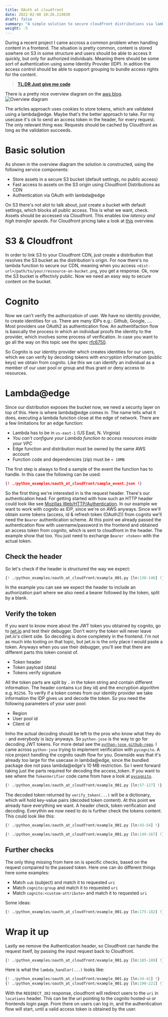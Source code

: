 ```yaml
---
title: OAuth at cloudfront
date: 2022-02-08 10:26.214030
draft: false
summary: "A simple solution to secure cloudfront distributions via lambda@edge"
weight: -5
---
```


During a recent project I came accross a common problem when handling content in a frontend. 
The situation is pretty common, content is stored sowhere on S3 in some structure and users
should be able to access it quickly, but only for authorized individuals. 
Meaning there should be some sort of authentication using some Identity Provider (IDP).
In adition the access control should be able to support grouping to bundle access rights 
for the content. 


> [**TL;DR Just give me code**](https://github.com/arrrrrmin/cloudfront-cognito-auth)

There is a pretty nice overview diagram on the 
[aws blog](https://aws.amazon.com/blogs/networking-and-content-delivery/authorizationedge-using-cookies-protect-your-amazon-cloudfront-content-from-being-downloaded-by-unauthenticated-users/).
![Overview diagram](https://d2908q01vomqb2.cloudfront.net/5b384ce32d8cdef02bc3a139d4cac0a22bb029e8/2019/08/14/OAUTH-DIAGRAM3-1024x688.png)

The articles approach uses cookies to store tokens, which are validated using a lambda@edge. 
Maybe that's the better approach to take. For my usecase it's ok to send an access token in 
the header, for every request. The only relevant thing was: Requests should be cached by 
Cloudfront as long as the validation succeeds.

# Basic solution

As shown in the overview diagram the solution is constructed, using the following service 
components:
* Store assets in a secure S3 bucket (default settings, no public access)
* Fast access to assets on the S3 origin using Cloudfront Distributions as CDN
* Authentication via OAuth with lambda@edge

On S3 there's not alot to talk about, just create a bucket with default settings, which
blocks all public access. This is what we want, check. Assets should be accessed via 
Cloudfront. This enables *low latency and high transfer speeds*. For Cloudfront pricing
take a look at [this](https://aws.amazon.com/cloudfront/pricing/) overview.

# S3 & Cloudfront

In order to link S3 to your Cloudfront CDN, just create a distribution that resolves the
S3 bucket as the distribution's origin. For now there's no lambda function to secure our
CDN, meaning when you access `<dist-url>/path/to/your/ressource-on-bucket.png`, you get a 
response. Ok, now the S3 bucket is effectivly public. Now we need an easy way to secure
content on the bucket.

# Cognito

Now we can't verify the authorization of user. We have no identity provider, to create
identities for us. There are many IDPs e.g.: Github, Google, .... Most providers use
OAuth2 as authentication flow. An authentifaction flow is basically the process in which 
an individual proofs the identity to the provider, which involves some process of
verification. In case you want to go all the way on this topic see the spec 
[rfc6750](https://datatracker.ietf.org/doc/html/rfc6750).

So Cognito is our identity provider which creates identities for our users, which we can 
verify by decoding tokens with encryption information (public keys) we obtain from cognito.
Like this we can identify an individual as a member of our user pool or group and thus
grant or deny access to resources.

# Lambda@edge

Since our distribution exposes the bucket now, we need a security layer on top of this.
Here is where lambda@edge comes in. The name tells what it does, executing a lambda 
function close at the edge of network. There are a few limitations for an edge function:
* Lambda has to be in `us-east-1` (US East, N. Virginia)
* *You can’t configure your Lambda function to access resources inside your VPC*
* Edge function and distribution must be owned by the same AWS account
* Function code and dependencies (zip) must be `< 10MB`

The first step is always to find a sample of the event the function has to handle. In 
this case the following can be used:
````json
{! ./python_examples/oauth_at_cloudfront/sample_event.json !}
````
So the first thing we're interested in is the request header. There's our authentication 
head. For getting started with how such an HTTP header could look like see
[Mozillas Web/HTTP/Authentication](https://developer.mozilla.org/en-US/docs/Web/HTTP/Authentication).
In our example we want to work with cognito as IDP, since we're on AWS anyways. Since
we'll obtain some tokens (access, id & refresh token (OAuth2)) from cognito we'll need the 
`Bearer` authentication scheme. At this point we already passed the authentication flow with 
username/password in the frontend and obtained an access token from cognito, which is sent to
cloudfront in the header. The example show that too. You just need to exchange `Bearer <token>`
with the actual token.

## Check the header

So let's check if the header is structured the way we expect:

````Python
{! ./python_examples/oauth_at_cloudfront/example_001.py [ln:130-146] !}
````
In the example you can see we expect the header to include an authorization part where we 
also need a bearer followed by the token, split by a blank.

## Verify the token

If you want to know more about the JWT token you obtained by cognito, go to 
[jwt.io](https://jwt.io/) and test their debugger. Don't worry the token will never leave
jwt.io's client side. So decoding is done completely in the frontend. I'm not as much into
tooling on that topic, but jwt.io is the only place I would paste a token.
Anyways when you use their debugger, you'll see that there are different parts this token 
consist of.
* Token header
* Token payload (data)
* Tokens verify signature

All the token parts are split by `.` in the token string and contain different information.
The header contains `kid` (key id) and the encryption algorithm e.g. `RS256`.
To verify if a token comes from our identity provider we take information the IDP gives us 
and decode the token. So you need the following parameters of your user pool:
* Region
* User pool id
* Client id

Imho the actual decoding should be left to the pros who know what they do - and everybody
is lazy anyways. So `python-jose` is the way to go for decoding JWT tokens. For more detail
see the [`python-jose github-repo`](https://github.com/mpdavis/python-jose).
I came across `python-jose` trying to implement verification with `pycognito`. A nice 
project handling the cognito oauth flow for you. Downside was that it's already too large 
for the usecase in lambda@edge, since the bundled package doe not pass lambda@edge's 10 MB 
restriction. So I went forward taking just the parts required for decoding the access_token.
If you want to see where the `TokenVerifier` code came from have a look at
[`pycognito`](https://github.com/pvizeli/pycognito).

````Python
{! ./python_examples/oauth_at_cloudfront/example_001.py [ln:57-127] !}
````

The decoded token returned by `verify_token(...)` will be a dictionary, which will hold
key-value pairs (decoded token content). At this point we already have everything we want.
A header check, token verification and decoding. Everythin we now need to do is further check
the tokens content. This could look like this:

````Python
{! ./python_examples/oauth_at_cloudfront/example_001.py [ln:43-54] !}

{! ./python_examples/oauth_at_cloudfront/example_001.py [ln:149-167] !}
````

## Further checks

The only thing missing from here on is specific checks, based on the request compaired to the
passed token. Here one can do different things here some examples:
* Match `sub` (subject) and match it to requested `uri`
* Match `cognito:group` and match it to requested `uri`
* Match `cognito:<custom-attribute>` and match it to requested `uri` 

Some ideas:

````Python
{! ./python_examples/oauth_at_cloudfront/example_001.py [ln:175-182] !}
````

# Wrap it up

Lastly we remove the Authentication header, so Cloudfront can handle the request itself,
by passing the input request back to Cloudfront.

````Python
{! ./python_examples/oauth_at_cloudfront/example_001.py [ln:185-189] !}
````

Here is what the `lambda_handler(...)` looks like:

````Python
{! ./python_examples/oauth_at_cloudfront/example_001.py [ln:34-41] !}
{! ./python_examples/oauth_at_cloudfront/example_001.py [ln:190-221] !}
````

With the `REDIRECT_302` response, cloudfront will redirect users to the `uri` in 
`locations` header. This can be the uri pointing to the cognito hosted-ui or frontends
login page. From there on users can log in, and the authentication flow will start, until
a valid access token is obtained by the user.

